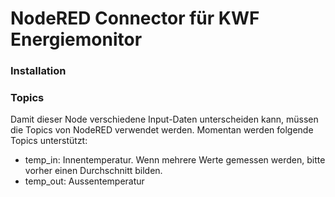 # NodeRED Connector für KWF Energiemonitor

### Installation

### Topics
Damit dieser Node verschiedene Input-Daten unterscheiden kann, müssen die Topics von NodeRED verwendet werden. Momentan werden folgende Topics unterstützt:
- temp_in: Innentemperatur. Wenn mehrere Werte gemessen werden, bitte vorher einen Durchschnitt bilden.
- temp_out: Aussentemperatur
